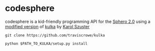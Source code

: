# codesphere

codesphere is a kid-friendly programming API for the [Sphero 2.0](http://www.sphero.com/sphero/) using a [modified version](https://github.com/traviscrowe/kulka) of [kulka](https://github.com/karol-szuster/kulka) by [Karol Szuster](https://github.com/karol-szuster)

    git clone https://github.com/traviscrowe/kulka

    python $PATH_TO_KULKA/setup.py install
